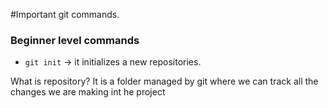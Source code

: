 #Important git commands.

### Beginner level commands

- `git init` -> it initializes a new repositories.

What is repository?
It is a folder managed by git where we can track all the changes we are making int he project
